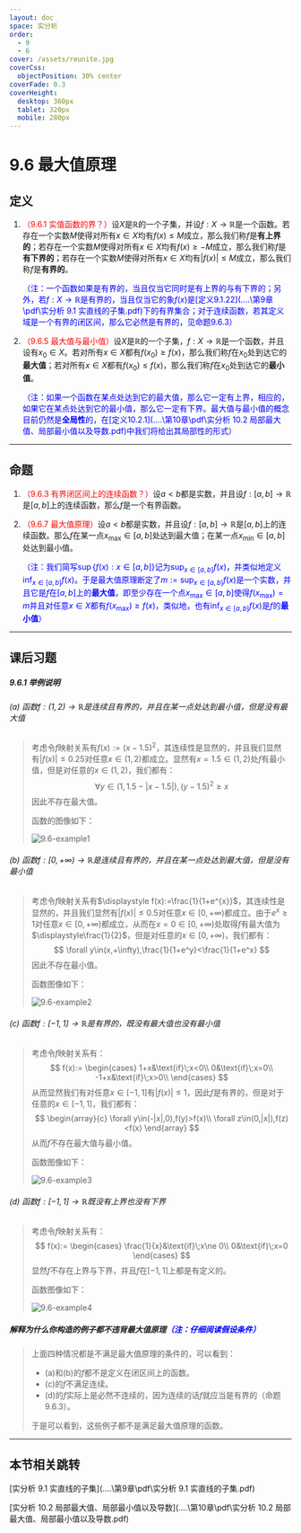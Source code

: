 ```yaml
---
layout: doc
space: 实分析
order:
  - 9
  - 6
cover: /assets/reunite.jpg
coverCss:
  objectPosition: 30% center
coverFade: 0.3
coverHeight:
  desktop: 360px
  tablet: 320px
  mobile: 280px
---
```

# 9.6 最大值原理

## 定义

1. <span style="color:red">（9.6.1 实值函数的界？）</span>设$X$是$\mathbb R$的一个子集，并设$f:X\to\mathbb R$是一个函数。若存在一个实数$M$使得对所有$x\in X$均有$f(x)\leq M$成立，那么我们称$f$是**有上界的**；若存在一个实数$M$使得对所有$x\in X$均有$f(x)\geq -M$成立，那么我们称$f$是**有下界的**；若存在一个实数$M$使得对所有$x\in X$均有$|f(x)|\leq M$成立，那么我们称$f$是**有界的**。

   <span style="color:blue">（注：一个函数如果是有界的，当且仅当它同时是有上界的与有下界的；另外，若$f:X\to\mathbb R$是有界的，当且仅当它的象$f(x)$是[定义9.1.22](..\..\第9章\pdf\实分析 9.1 实直线的子集.pdf)下的有界集合；对于连续函数，若其定义域是一个有界的闭区间，那么它必然是有界的，见命题9.6.3）</span>

2. <span style="color:red">（9.6.5 最大值与最小值）</span>设$X$是$\mathbb R$的一个子集，$f:X\to\mathbb R$是一个函数，并且设有$x_0\in X$。若对所有$x\in X$都有$f(x_0)\geq f(x)$，那么我们称$f$在$x_0$处到达它的**最大值**；若对所有$x\in X$都有$f(x_0)\leq f(x)$，那么我们称$f$在$x_0$处到达它的**最小值**。

   <span style="color:blue">（注：如果一个函数在某点处达到它的最大值，那么它一定有上界，相应的，如果它在某点处达到它的最小值，那么它一定有下界。最大值与最小值的概念目前仍然是**全局性**的，在[定义10.2.1](..\..\第10章\pdf\实分析 10.2 局部最大值、局部最小值以及导数.pdf)中我们将给出其局部性的形式）</span>

---

## 命题

1. <span style="color:red">（9.6.3 有界闭区间上的连续函数？）</span>设$a<b$都是实数，并且设$f:[a,b]\to\mathbb R$是$[a,b]$上的连续函数，那么$f$是一个有界函数。
1. <span style="color:red">（9.6.7 最大值原理）</span>设$a<b$都是实数，并且设$f:[a,b]\to\mathbb R$是$[a,b]$上的连续函数。那么$f$在某一点$x_{\text{max}}\in[a,b]$处达到最大值；在某一点$x_{\text{min}}\in[a,b]$处达到最小值。

   <span style="color:blue">（注：我们简写$\sup\{f(x):x\in[a,b]\}$记为$\displaystyle\sup_{x\in[a,b]}f(x)$，并类似地定义$\displaystyle\inf_{x\in[a,b]}f(x)$。于是最大值原理断定了$\displaystyle m:=\sup_{x\in[a,b]}f(x)$是一个实数，并且它是$f$在$[a,b]$上的**最大值**，即至少存在一个点$x_{\text{max}}\in[a,b]$使得$f(x_{\text{max}})=m$并且对任意$x\in X$都有$f(x_{\text{max}})\geq f(x)$，类似地，也有$\displaystyle\inf_{x\in[a,b]}f(x)$是$f$的**最小值**）</span>

---

## 课后习题

##### 9.6.1 举例说明

###### (a) 函数$f:(1,2)\to\mathbb R$是连续且有界的，并且在某一点处达到最小值，但是没有最大值

> 考虑令$f$映射关系有$f(x):=(x-1.5)^2$，其连续性是显然的，并且我们显然有$|f(x)|\leq 0.25$对任意$x\in(1,2)$都成立。显然有$x=1.5\in(1,2)$处$f$有最小值，但是对任意的$x\in(1,2)$，我们都有：
> $$
> \forall y\in(1,1.5-|x-1.5|),(y-1.5)^2\geq x
> $$
> 因此不存在最大值。
>
> 函数的图像如下：
>
> ![9.6-example1](/dependencies/docs/Real-Analysis/Chap9/Sec6/9.6-example1.png)

###### (b) 函数$f:[0,+\infty)\to\mathbb R$是连续且有界的，并且在某一点处达到最大值，但是没有最小值

> 考虑令$f$映射关系有$\displaystyle f(x):=\frac{1}{1+e^{x}}$，其连续性是显然的，并且我们显然有$|f(x)|\leq 0.5$对任意$x\in[0,+\infty)$都成立。由于$e^{x}\geq 1$对任意$x\in[0,+\infty)$都成立，从而在$x=0\in [0,+\infty)$处取得$f$有最大值为$\displaystyle\frac{1}{2}$，但是对任意的$x\in[0,+\infty)$，我们都有：
> $$
> \forall y\in(x,+\infty),\frac{1}{1+e^y}<\frac{1}{1+e^x}
> $$
> 因此不存在最小值。
>
> 函数图像如下：
>
> ![9.6-example2](/dependencies/docs/Real-Analysis/Chap9/Sec6/9.6-example2.png)

###### (c) 函数$f:[-1,1]\to\mathbb R$是有界的，既没有最大值也没有最小值

> 考虑令$f$映射关系有：
> $$
> f(x):=
> \begin{cases}
> 1+x&\text{if}\;x<0\\
> 0&\text{if}\;x=0\\
> -1+x&\text{if}\;x>0\\
> \end{cases}
> $$
> 从而显然我们有对任意$x\in[-1,1]$有$|f(x)|\leq 1$，因此$f$是有界的，但是对于任意的$x\in[-1,1]$，我们都有：
> $$
> \begin{array}{c}
> \forall y\in(-|x|,0),f(y)>f(x)\\
> \forall z\in(0,|x|),f(z)<f(x)
> \end{array}
> $$
> 从而$f$不存在最大值与最小值。
>
> 函数图像如下：
>
> ![9.6-example3](/dependencies/docs/Real-Analysis/Chap9/Sec6/9.6-example3.png)

###### (d) 函数$f:[-1,1]\to\mathbb R$既没有上界也没有下界

> 考虑令$f$映射关系有：
> $$
> f(x):=
> \begin{cases}
> \frac{1}{x}&\text{if}\;x\ne 0\\
> 0&\text{if}\;x=0
> \end{cases}
> $$
> 显然$f$不存在上界与下界，并且$f$在$[-1,1]$上都是有定义的。
>
> 函数图像如下：
>
> ![9.6-example4](/dependencies/docs/Real-Analysis/Chap9/Sec6/9.6-example4.png)

##### 解释为什么你构造的例子都不违背最大值原理<span style="color:blue">（注：仔细阅读假设条件）</span>

> 上面四种情况都是不满足最大值原理的条件的，可以看到：
>
> * (a)和(b)的$f$都不是定义在闭区间上的函数。
> * (c)的$f$不满足连续。
> * (d)的$f$实际上是必然不连续的，因为连续的话$f$就应当是有界的（命题9.6.3）。
>
> 于是可以看到，这些例子都不是满足最大值原理的函数。

---

## 本节相关跳转

[实分析 9.1 实直线的子集](..\..\第9章\pdf\实分析 9.1 实直线的子集.pdf)

[实分析 10.2 局部最大值、局部最小值以及导数](..\..\第10章\pdf\实分析 10.2 局部最大值、局部最小值以及导数.pdf)

